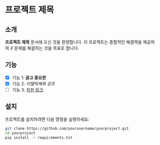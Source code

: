 # 프로젝트 제목

## 소개
**프로젝트 제목** 문서에 오신 것을 환영합니다. 이 프로젝트는 종합적인 해결책을 제공하여 *X* 문제를 해결하는 것을 목표로 합니다.

## 기능
- [x] 기능 1: **굵고 중요한**
- [x] 기능 2: *이탤릭체와 강조*
- [ ] 기능 3: [자원 링크](https://example.com)

## 설치
프로젝트를 설치하려면 다음 명령을 실행하세요:

```bash
git clone https://github.com/yourusername/yourproject.git
cd yourproject
pip install -r requirements.txt
